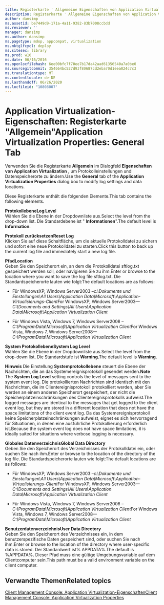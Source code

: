 ```yaml
---
title: Registerkarte ' Allgemeine Eigenschaften von Application Virtualization '
description: Registerkarte ' Allgemeine Eigenschaften von Application Virtualization '
author: dansimp
ms.assetid: be7449d9-171a-4a11-9382-83b7008ccbdd
ms.reviewer: ''
manager: dansimp
ms.author: dansimp
ms.pagetype: mdop, appcompat, virtualization
ms.mktglfcycl: deploy
ms.sitesec: library
ms.prod: w10
ms.date: 06/16/2016
ms.openlocfilehash: 6ee00bfc7f70ee7b17da42aad61356540a7a0be0
ms.sourcegitcommit: 354664bc527d93f80687cd2eba70d1eea024c7c3
ms.translationtype: MT
ms.contentlocale: de-DE
ms.lasthandoff: 06/26/2020
ms.locfileid: "10808007"
---
```

# <span data-ttu-id="065fc-103">Application Virtualization-Eigenschaften: Registerkarte "Allgemein"</span><span class="sxs-lookup"><span data-stu-id="065fc-103">Application Virtualization Properties: General Tab</span></span>


<span data-ttu-id="065fc-104">Verwenden Sie die Registerkarte **Allgemein** im Dialogfeld **Eigenschaften von Application Virtualization** , um Protokolleinstellungen und Datenspeicherorte zu ändern.</span><span class="sxs-lookup"><span data-stu-id="065fc-104">Use the **General** tab of the **Application Virtualization Properties** dialog box to modify log settings and data locations.</span></span>

<span data-ttu-id="065fc-105">Diese Registerkarte enthält die folgenden Elemente.</span><span class="sxs-lookup"><span data-stu-id="065fc-105">This tab contains the following elements.</span></span>

<a href="" id="log-level"></a>**<span data-ttu-id="065fc-106">Protokollebene</span><span class="sxs-lookup"><span data-stu-id="065fc-106">Log Level</span></span>**  
<span data-ttu-id="065fc-107">Wählen Sie die Ebene in der Dropdownliste aus.</span><span class="sxs-lookup"><span data-stu-id="065fc-107">Select the level from the drop-down list.</span></span> <span data-ttu-id="065fc-108">Die Standardebene ist " **Informationen**".</span><span class="sxs-lookup"><span data-stu-id="065fc-108">The default level is **Information**.</span></span>

<a href="" id="reset-log"></a>**<span data-ttu-id="065fc-109">Protokoll zurücksetzen</span><span class="sxs-lookup"><span data-stu-id="065fc-109">Reset Log</span></span>**  
<span data-ttu-id="065fc-110">Klicken Sie auf diese Schaltfläche, um die aktuelle Protokolldatei zu sichern und sofort eine neue Protokolldatei zu starten.</span><span class="sxs-lookup"><span data-stu-id="065fc-110">Click this button to back up the current log file and immediately start a new log file.</span></span>

<a href="" id="location"></a>**<span data-ttu-id="065fc-111">Pfad</span><span class="sxs-lookup"><span data-stu-id="065fc-111">Location</span></span>**  
<span data-ttu-id="065fc-112">Geben Sie den Speicherort ein, an dem die Protokolldatei sftlog.txt gespeichert werden soll, oder navigieren Sie zu ihm.</span><span class="sxs-lookup"><span data-stu-id="065fc-112">Enter or browse to the location where you want to save the log file sftlog.txt.</span></span> <span data-ttu-id="065fc-113">Die Standardspeicherorte lauten wie folgt:</span><span class="sxs-lookup"><span data-stu-id="065fc-113">The default locations are as follows:</span></span>

-   <span data-ttu-id="065fc-114">Für WindowsXP, Windows Server2003 –*c:\\Dokumente und Einstellungen\\All Users\\Application Data\\Microsoft\\Application-Virtualisierungs-Client*</span><span class="sxs-lookup"><span data-stu-id="065fc-114">For WindowsXP, Windows Server2003—*C:\\Documents and Settings\\All Users\\Application Data\\Microsoft\\Application Virtualization Client*</span></span>

-   <span data-ttu-id="065fc-115">Für Windows Vista, Windows 7, Windows Server2008 –*C:\\ProgramData\\Microsoft\\Application Virtualization Client*</span><span class="sxs-lookup"><span data-stu-id="065fc-115">For Windows Vista, Windows 7, Windows Server2008—*C:\\ProgramData\\Microsoft\\Application Virtualization Client*</span></span>

<a href="" id="system-log-level"></a>**<span data-ttu-id="065fc-116">System Protokollebene</span><span class="sxs-lookup"><span data-stu-id="065fc-116">System Log Level</span></span>**  
<span data-ttu-id="065fc-117">Wählen Sie die Ebene in der Dropdownliste aus.</span><span class="sxs-lookup"><span data-stu-id="065fc-117">Select the level from the drop-down list.</span></span> <span data-ttu-id="065fc-118">Die Standardstufe ist **Warning**.</span><span class="sxs-lookup"><span data-stu-id="065fc-118">The default level is **Warning**.</span></span>

<span data-ttu-id="065fc-119">**Hinweis**  Die Einstellung **Systemprotokollebene** steuert die Ebene der Nachrichten, die an das Systemereignisprotokoll gesendet werden.</span><span class="sxs-lookup"><span data-stu-id="065fc-119">**Note** The **System Log Level** setting controls the level of messages sent to the system event log.</span></span> <span data-ttu-id="065fc-120">Die protokollierten Nachrichten sind identisch mit den Nachrichten, die im Clientereignisprotokoll protokolliert werden, aber Sie werden an einem anderen Speicherort gespeichert, der nicht die Speicherplatzeinschränkungen des Clientereignisprotokolls aufweist.</span><span class="sxs-lookup"><span data-stu-id="065fc-120">The logged messages are identical to the messages that get logged to the client event log, but they are stored in a different location that does not have the space limitations of the client event log.</span></span> <span data-ttu-id="065fc-121">Da das Systemereignisprotokoll keine Speicherplatzeinschränkungen aufweist, eignet es sich hervorragend für Situationen, in denen eine ausführliche Protokollierung erforderlich ist.</span><span class="sxs-lookup"><span data-stu-id="065fc-121">Because the system event log does not have space limitations, it is ideally suited for situations where verbose logging is necessary.</span></span>

 

<a href="" id="global-data-directory"></a>**<span data-ttu-id="065fc-122">Globales Datenverzeichnis</span><span class="sxs-lookup"><span data-stu-id="065fc-122">Global Data Directory</span></span>**  
<span data-ttu-id="065fc-123">Geben Sie den Speicherort des Verzeichnisses der Protokolldatei ein, oder suchen Sie nach ihm.</span><span class="sxs-lookup"><span data-stu-id="065fc-123">Enter or browse to the location of the directory of the log file.</span></span> <span data-ttu-id="065fc-124">Die Standardspeicherorte lauten wie folgt:</span><span class="sxs-lookup"><span data-stu-id="065fc-124">The default locations are as follows:</span></span>

-   <span data-ttu-id="065fc-125">Für WindowsXP, Windows Server2003 –*c:\\Dokumente und Einstellungen\\All Users\\Application Data\\Microsoft\\Application-Virtualisierungs-Client*</span><span class="sxs-lookup"><span data-stu-id="065fc-125">For WindowsXP, Windows Server2003—*C:\\Documents and Settings\\All Users\\Application Data\\Microsoft\\Application Virtualization Client*</span></span>

-   <span data-ttu-id="065fc-126">Für Windows Vista, Windows 7, Windows Server2008 –*C:\\ProgramData\\Microsoft\\Application Virtualization Client*</span><span class="sxs-lookup"><span data-stu-id="065fc-126">For Windows Vista, Windows 7, Windows Server2008—*C:\\ProgramData\\Microsoft\\Application Virtualization Client*</span></span>

<a href="" id="user-data-directory"></a>**<span data-ttu-id="065fc-127">Benutzerdatenverzeichnis</span><span class="sxs-lookup"><span data-stu-id="065fc-127">User Data Directory</span></span>**  
<span data-ttu-id="065fc-128">Geben Sie den Speicherort des Verzeichnisses ein, in dem benutzerspezifische Daten gespeichert sind, oder suchen Sie nach ihm.</span><span class="sxs-lookup"><span data-stu-id="065fc-128">Enter or browse to the location of the directory where user-specific data is stored.</span></span> <span data-ttu-id="065fc-129">Der Standardwert ist% APPDATA%.</span><span class="sxs-lookup"><span data-stu-id="065fc-129">The default is %APPDATA%.</span></span> <span data-ttu-id="065fc-130">Dieser Pfad muss eine gültige Umgebungsvariable auf dem Clientcomputer sein.</span><span class="sxs-lookup"><span data-stu-id="065fc-130">This path must be a valid environment variable on the client computer.</span></span>

## <span data-ttu-id="065fc-131">Verwandte Themen</span><span class="sxs-lookup"><span data-stu-id="065fc-131">Related topics</span></span>


[<span data-ttu-id="065fc-132">Client Management Console: Application Virtualization-Eigenschaften</span><span class="sxs-lookup"><span data-stu-id="065fc-132">Client Management Console: Application Virtualization Properties</span></span>](client-management-console-application-virtualization-properties.md)

 

 





